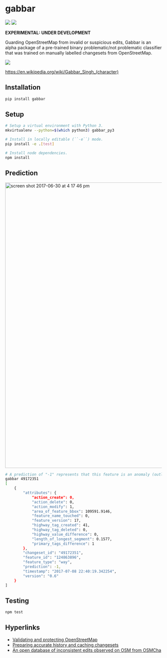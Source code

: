 # gabbar


![](https://img.shields.io/pypi/v/gabbar.svg)
![](https://img.shields.io/circleci/project/github/mapbox/gabbar.svg)


**EXPERIMENTAL: UNDER DEVELOPMENT**

Guarding OpenStreetMap from invalid or suspicious edits, Gabbar is an alpha package of a pre-trained binary problematic/not problematic classifier that was trained on manually labelled changesets from OpenStreetMap.

![](https://cloud.githubusercontent.com/assets/2899501/22643796/0a4a7878-ec86-11e6-9a97-fc63db1caab7.jpg)

https://en.wikipedia.org/wiki/Gabbar_Singh_(character)


## Installation

```bash
pip install gabbar
```


## Setup

```bash
# Setup a virtual environment with Python 3.
mkvirtualenv --python=$(which python3) gabbar_py3

# Install in locally editable (``-e``) mode.
pip install -e .[test]

# Install node dependencies.
npm install
```

## Prediction

<img width="919" alt="screen shot 2017-06-30 at 4 17 46 pm" src="https://user-images.githubusercontent.com/2899501/27732638-ce026614-5daf-11e7-900b-caff399a9da9.png">


```bash
# A prediction of "-1" represents that this feature is an anomaly (outlier).
gabbar 49172351
[
    {
        "attributes": {
            "action_create": 0,
            "action_delete": 0,
            "action_modify": 1,
            "area_of_feature_bbox": 109591.9146,
            "feature_name_touched": 0,
            "feature_version": 17,
            "highway_tag_created": 41,
            "highway_tag_deleted": 0,
            "highway_value_difference": 0,
            "length_of_longest_segment": 0.1577,
            "primary_tags_difference": 1
        },
        "changeset_id": "49172351",
        "feature_id": "124863896",
        "feature_type": "way",
        "prediction": -1,
        "timestamp": "2017-07-08 22:40:19.342254",
        "version": "0.6"
    }
]
```

## Testing

```bash
npm test
```

## Hyperlinks

- [Validating and protecting OpenStreetMap](https://www.mapbox.com/blog/validating-osm/)
- [Preparing accurate history and caching changesets](https://www.openstreetmap.org/user/geohacker/diary/40846)
- [An open database of inconsistent edits observed on OSM from OSMCha](http://www.openstreetmap.org/user/manoharuss/diary/40118)
